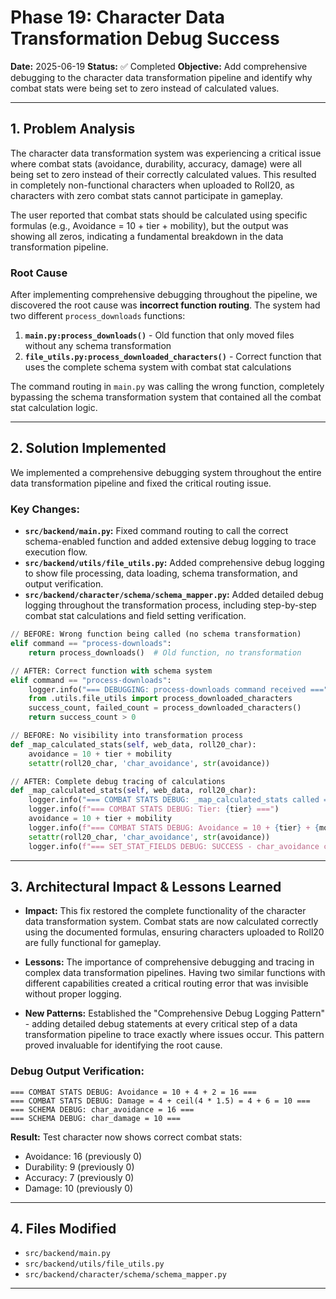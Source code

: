 # Phase 19: Character Data Transformation Debug Success

**Date:** 2025-06-19
**Status:** ✅ Completed
**Objective:** Add comprehensive debugging to the character data transformation pipeline and identify why combat stats were being set to zero instead of calculated values.

---

## 1. Problem Analysis

The character data transformation system was experiencing a critical issue where combat stats (avoidance, durability, accuracy, damage) were all being set to zero instead of their correctly calculated values. This resulted in completely non-functional characters when uploaded to Roll20, as characters with zero combat stats cannot participate in gameplay.

The user reported that combat stats should be calculated using specific formulas (e.g., Avoidance = 10 + tier + mobility), but the output was showing all zeros, indicating a fundamental breakdown in the data transformation pipeline.

### Root Cause

After implementing comprehensive debugging throughout the pipeline, we discovered the root cause was **incorrect function routing**. The system had two different `process_downloads` functions:

1. **`main.py:process_downloads()`** - Old function that only moved files without any schema transformation
2. **`file_utils.py:process_downloaded_characters()`** - Correct function that uses the complete schema system with combat stat calculations

The command routing in `main.py` was calling the wrong function, completely bypassing the schema transformation system that contained all the combat stat calculation logic.

---

## 2. Solution Implemented

We implemented a comprehensive debugging system throughout the entire data transformation pipeline and fixed the critical routing issue.

### Key Changes:
*   **`src/backend/main.py`:** Fixed command routing to call the correct schema-enabled function and added extensive debug logging to trace execution flow.
*   **`src/backend/utils/file_utils.py`:** Added comprehensive debug logging to show file processing, data loading, schema transformation, and output verification.
*   **`src/backend/character/schema/schema_mapper.py`:** Added detailed debug logging throughout the transformation process, including step-by-step combat stat calculations and field setting verification.

```python
// BEFORE: Wrong function being called (no schema transformation)
elif command == "process-downloads":
    return process_downloads()  # Old function, no transformation

// AFTER: Correct function with schema system
elif command == "process-downloads":
    logger.info("=== DEBUGGING: process-downloads command received ===")
    from .utils.file_utils import process_downloaded_characters
    success_count, failed_count = process_downloaded_characters()
    return success_count > 0
```

```python
// BEFORE: No visibility into transformation process
def _map_calculated_stats(self, web_data, roll20_char):
    avoidance = 10 + tier + mobility
    setattr(roll20_char, 'char_avoidance', str(avoidance))

// AFTER: Complete debug tracing of calculations
def _map_calculated_stats(self, web_data, roll20_char):
    logger.info("=== COMBAT STATS DEBUG: _map_calculated_stats called ===")
    logger.info(f"=== COMBAT STATS DEBUG: Tier: {tier} ===")
    avoidance = 10 + tier + mobility
    logger.info(f"=== COMBAT STATS DEBUG: Avoidance = 10 + {tier} + {mobility} = {avoidance} ===")
    setattr(roll20_char, 'char_avoidance', str(avoidance))
    logger.info(f"=== SET_STAT_FIELDS DEBUG: SUCCESS - char_avoidance correctly set to {avoidance} ===")
```

---

## 3. Architectural Impact & Lessons Learned

*   **Impact:** This fix restored the complete functionality of the character data transformation system. Combat stats are now calculated correctly using the documented formulas, ensuring characters uploaded to Roll20 are fully functional for gameplay.

*   **Lessons:** The importance of comprehensive debugging and tracing in complex data transformation pipelines. Having two similar functions with different capabilities created a critical routing error that was invisible without proper logging.

*   **New Patterns:** Established the "Comprehensive Debug Logging Pattern" - adding detailed debug statements at every critical step of a data transformation pipeline to trace exactly where issues occur. This pattern proved invaluable for identifying the root cause.

### Debug Output Verification:
```
=== COMBAT STATS DEBUG: Avoidance = 10 + 4 + 2 = 16 ===
=== COMBAT STATS DEBUG: Damage = 4 + ceil(4 * 1.5) = 4 + 6 = 10 ===
=== SCHEMA DEBUG: char_avoidance = 16 ===
=== SCHEMA DEBUG: char_damage = 10 ===
```

**Result:** Test character now shows correct combat stats:
- Avoidance: 16 (previously 0)
- Durability: 9 (previously 0) 
- Accuracy: 7 (previously 0)
- Damage: 10 (previously 0)

---

## 4. Files Modified

*   `src/backend/main.py`
*   `src/backend/utils/file_utils.py`
*   `src/backend/character/schema/schema_mapper.py`

---